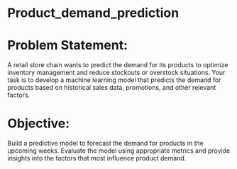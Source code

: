 # Product_demand_prediction
# Problem Statement:
A retail store chain wants to predict the demand for its products to optimize inventory
management and reduce stockouts or overstock situations. Your task is to develop a machine
learning model that predicts the demand for products based on historical sales data, promotions,
and other relevant factors.
# Objective:
Build a predictive model to forecast the demand for products in the upcoming weeks. Evaluate
the model using appropriate metrics and provide insights into the factors that most influence
product demand.
